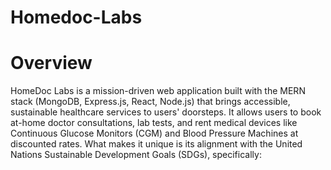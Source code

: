 # Homedoc-Labs

# Overview

 HomeDoc Labs is a mission-driven web application built with the MERN stack (MongoDB, Express.js, React, Node.js) that brings accessible, sustainable healthcare services to users' doorsteps. It allows users to book at-home doctor consultations, lab tests, and rent medical devices like Continuous Glucose Monitors (CGM) and Blood Pressure Machines at discounted rates. What makes it unique is its alignment with the United Nations Sustainable Development Goals (SDGs), specifically:



